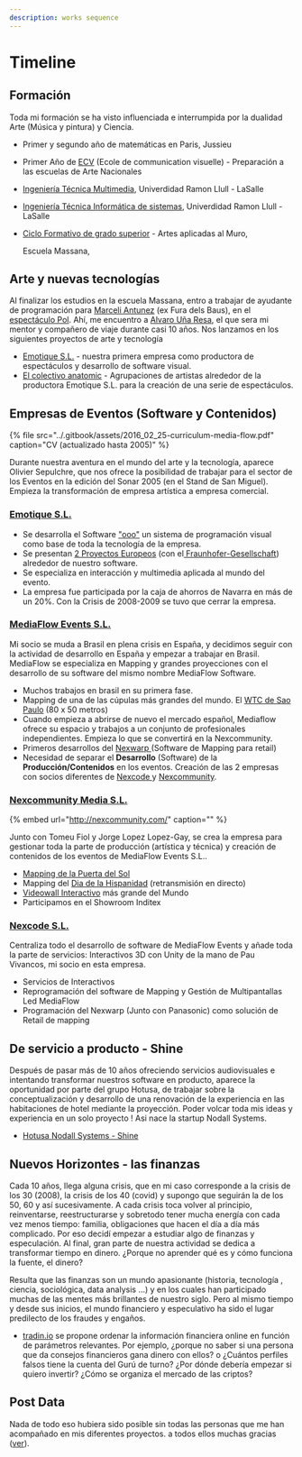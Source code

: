 ```yaml
---
description: works sequence
---
```


# Timeline

## Formación

Toda mi formación se ha visto influenciada e interrumpida por la dualidad Arte \(Música y pintura\) y Ciencia.

* Primer y segundo año de matemáticas en Paris, Jussieu
* Primer Año de [ECV](https://www.ecv.fr/) \(Ecole de communication visuelle\) - Preparación a las escuelas de Arte Nacionales
* [Ingeniería Técnica Multimedia](https://www.salleurl.edu/es/estudios/grado-en-ingenieria-multimedia-mencion-en-videojuegos), Univerdidad Ramon Llull - LaSalle
* [Ingeniería Técnica Informática de sistemas](https://www.salleurl.edu/es/estudios/grado-en-ingenieria-informatica), Univerdidad Ramon Llull - LaSalle
* [Ciclo Formativo de grado superior](https://www.escolamassana.cat/es/tecnico-superior-de-artes-plasticas-y-dise%C3%B1o-en-artes-aplicadas-al-muro_12204) - Artes aplicadas al Muro,

  Escuela Massana,

## Arte y nuevas tecnologías

Al finalizar los estudios en la escuela Massana, entro a trabajar de ayudante de programación para [Marceli Antunez](http://www.marceliantunez.com/) \(ex Fura dels Baus\), en el [espectáculo Pol](http://www.marceliantunez.com/work/pol/). Ahí, me encuentro a [Alvaro Uña Resa](https://www.linkedin.com/in/alvaro-u%C3%B1a-resa-b33669195/), el que sera mi mentor y compañero de viaje durante casi 10 años. Nos lanzamos en los siguientes proyectos de arte y tecnología

* [Emotique S.L.](emotique-sl/) - nuestra primera empresa como productora de espectáculos y desarrollo de software visual. 
* [El colectivo anatomic](colectivo-anatomic/) - Agrupaciones de artistas alrededor de la productora Emotique S.L. para la creación de una serie de espectáculos.

## Empresas de Eventos \(Software y Contenidos\)

{% file src="../.gitbook/assets/2016\_02\_25-curriculum-media-flow.pdf" caption="CV \(actualizado hasta 2005\)" %}

Durante nuestra aventura en el mundo del arte y la tecnología, aparece Olivier Sepulchre, que nos ofrece la posibilidad de trabajar para el sector de los Eventos en la edición del Sonar 2005 \(en el Stand de San Miguel\). Empieza la transformación de empresa artística a empresa comercial.

### [Emotique S.L.](emotique-sl/)

* Se desarrolla el Software ["ooo"](../programming/ooo-programacion-visual.md) un sistema de programación visual como base de toda la tecnología de la empresa.  
* Se presentan [2 Proyectos Europeos](emotique-sl/#proyectos-europeos) \(con el[ Fraunhofer-Gesellschaft](https://www.fraunhofer.de/en.html)\) alrededor de nuestro software.
* Se especializa en interacción y multimedia aplicada al mundo del evento.
* La empresa fue participada por la caja de ahorros de Navarra en más de un 20%. Con la Crisis de 2008-2009 se tuvo que cerrar la empresa.

### [MediaFlow Events S.L.](mediaflow-events-sl/)

Mi socio se muda a Brasil en plena crisis en España, y decidimos seguir con la actividad de desarrollo en España y empezar a trabajar en Brasil. MediaFlow se especializa en Mapping y grandes proyecciones con el desarrollo de su software del mismo nombre MediaFlow Software.

* Muchos trabajos en brasil en su primera fase.
* Mapping de una de las cúpulas más grandes del mundo. El [WTC de Sao Paulo](mediaflow-events-sl/works.md#dome-world-trade-center-sao-paulo) \(80 x 50 metros\)
* Cuando empieza a abrirse de nuevo el mercado español, Mediaflow ofrece su espacio y trabajos a un conjunto de profesionales independientes. Empieza lo que se convertirá en la Nexcommunity.
* Primeros desarrollos del [Nexwarp ](../programming/nexwarp.md)\(Software de Mapping para retail\)
* Necesidad de separar el **Desarrollo** \(Software\) de la **Producción/Contenidos** en los eventos. Creación  de las 2 empresas con socios diferentes de [Nexcode ](nexcode-sl.md)y [Nexcommunity](nexcommunity-sl/).

### [Nexcommunity Media S.L.](nexcommunity-sl/)

{% embed url="http://nexcommunity.com/" caption="" %}

Junto con Tomeu Fiol y Jorge Lopez Lopez-Gay, se crea la empresa para gestionar toda la parte de producción \(artística y técnica\) y creación de contenidos de los eventos de MediaFlow Events S.L..

* [Mapping de la Puerta del Sol](nexcommunity-sl/works.md#mapping-puerta-del-sol-fin-de-anos)
* Mapping del [Dia de la Hispanidad](nexcommunity-sl/works.md#dia-de-la-hispanidad-mapping-palacio-real-madrid) \(retransmisión en directo\)
* [Videowall Interactivo](nexcommunity-sl/works.md#video-wall-interactivo-ryath-trison) más grande del Mundo
* Participamos en el Showroom Inditex

### [Nexcode S.L.](nexcode-sl.md)

Centraliza todo el desarrollo de software de MediaFlow Events y añade toda la parte de servicios: Interactivos 3D con Unity de la mano de Pau Vivancos, mi socio en esta empresa.

* Servicios de Interactivos 
* Reprogramación del software de Mapping y Gestión de Multipantallas Led MediaFlow
* Programación del Nexwarp \(Junto con Panasonic\) como solución de Retail de mapping

## De servicio a producto - Shine

Después de pasar más de 10 años ofreciendo servicios audiovisuales e intentando transformar nuestros software en producto, aparece la oportunidad por parte del grupo Hotusa, de trabajar sobre la conceptualización y desarrollo de una renovación de la experiencia en las habitaciones de hotel mediante la proyección. Poder volcar toda mis ideas y experiencia en un solo proyecto ! Asi nace la startup Nodall Systems.

* [Hotusa Nodall Systems - Shine ](nodall-systems-sl/)

## Nuevos Horizontes - las finanzas

Cada 10 años, llega alguna crisis, que en mi caso corresponde a la crisis de los 30 \(2008\), la crisis de los 40 \(covid\) y supongo que seguirán la de los 50, 60 y así sucesivamente. A cada crisis toca volver al principio, reinventarse, reestructurarse y sobretodo tener mucha energía con cada vez menos tiempo: familia, obligaciones que hacen el día a día más complicado. Por eso decidí empezar a estudiar algo de finanzas y especulación. Al final, gran parte de nuestra actividad se dedica a transformar tiempo en dinero. ¿Porque no aprender qué es y cómo funciona la fuente, el dinero? 

Resulta que las finanzas son un mundo apasionante \(historia, tecnología , ciencia, sociológica, data analysis ...\) y en los cuales han participado muchas de las mentes más brillantes de nuestro siglo. Pero al mismo tiempo y desde sus inicios, el mundo financiero y especulativo ha sido el lugar predilecto de los fraudes y engaños.

* [tradin.io](tradin.io.md) se propone ordenar la información financiera online en función de parámetros relevantes. Por ejemplo, ¿porque no saber si una persona que da consejos financieros gana dinero con ellos? o ¿Cuántos perfiles falsos tiene la cuenta del Gurú de turno? ¿Por dónde debería empezar si quiero  invertir? ¿Cómo se organiza el mercado de las criptos?



## Post Data

Nada de todo eso hubiera sido posible sin todas las personas que me han acompañado en mis diferentes proyectos. a todos ellos muchas gracias \([ver](equipo.md)\).

